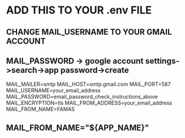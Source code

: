 # ADD THIS TO YOUR .env FILE

## CHANGE MAIL_USERNAME TO YOUR GMAIL ACCOUNT
## MAIL_PASSWORD -> google account settings->search->app password->create

MAIL_MAILER=smtp
MAIL_HOST=smtp.gmail.com
MAIL_PORT=587
MAIL_USERNAME=your_email_address
MAIL_PASSWORD=email_password_check_instructions_above
MAIL_ENCRYPTION=tls
MAIL_FROM_ADDRESS=your_email_address
MAIL_FROM_NAME=FAMAS
## MAIL_FROM_NAME="${APP_NAME}"
